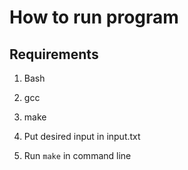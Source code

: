 How to run program
==================
Requirements
------------
1. Bash
2. gcc
3. make

1. Put desired input in input.txt
2. Run `make` in command line